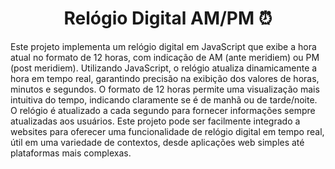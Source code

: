 <h1 align="center">Relógio Digital AM/PM ⏰</h1>
<p>Este projeto implementa um relógio digital em JavaScript que exibe a hora atual no formato de 12 horas, com indicação de AM (ante meridiem) ou PM (post meridiem). Utilizando JavaScript, o relógio atualiza dinamicamente a hora em tempo real, garantindo precisão na exibição dos valores de horas, minutos e segundos. O formato de 12 horas permite uma visualização mais intuitiva do tempo, indicando claramente se é de manhã ou de tarde/noite. O relógio é atualizado a cada segundo para fornecer informações sempre atualizadas aos usuários. Este projeto pode ser facilmente integrado a websites para oferecer uma funcionalidade de relógio digital em tempo real, útil em uma variedade de contextos, desde aplicações web simples até plataformas mais complexas.
</p>

